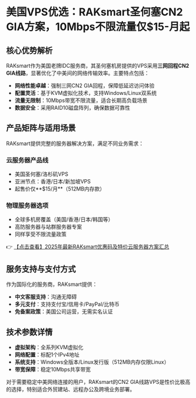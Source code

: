 # 美国VPS优选：RAKsmart圣何塞CN2 GIA方案，10Mbps不限流量仅$15-月起

## 核心优势解析

RAKsmart作为美国老牌IDC服务商，其圣何塞机房提供的VPS采用**三网回程CN2 GIA线路**，显著优化了中美间的网络传输效率。主要特点包括：

- **网络性能卓越**：强制三网CN2 GIA回程，保障低延迟访问体验
- **配置灵活**：基于KVM虚拟化技术，支持Windows/Linux双系统
- **流量无限制**：10Mbps带宽不限流量，适合长期高负载场景
- **数据安全**：采用RAID10磁盘阵列，确保数据可靠性

## 产品矩阵与适用场景

RAKsmart提供完整的服务器解决方案，满足不同业务需求：

### 云服务器产品线
- 美国圣何塞/洛杉矶VPS
- 亚洲节点：香港/日本/新加坡VPS
- 起售价仅**$15/月**（512MB内存款）

### 物理服务器选项
- 全球多机房覆盖（美国/香港/日本/韩国等）
- 高防服务器与站群服务器专案
- 同样享受不限流量政策

👉 [【点击查看】2025年最新RAKsmart优惠码及特价云服务器方案汇总](https://bit.ly/raksmart)

## 服务支持与支付方式

作为国际化的服务商，RAKsmart提供：
- **中文客服支持**：沟通无障碍
- **多元支付**：支持支付宝/信用卡/PayPal/比特币
- **免备案政策**：美国公司运营，无需实名认证

## 技术参数详情
- **虚拟架构**：全系列KVM虚拟化
- **网络配置**：标配1个IPv4地址
- **系统支持**：Windows全版本/Linux发行版（512MB内存仅限Linux）
- **带宽保障**：稳定10Mbps共享带宽

对于需要稳定中美网络连接的用户，RAKsmart的CN2 GIA线路VPS是性价比极高的选择，特别适合外贸建站、远程办公及跨境业务部署。